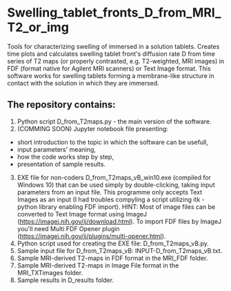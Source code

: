 # Swelling_tablet_fronts_D_from_MRI_T2_or_img
Tools for characterizing swelling of immersed in a solution tablets. Creates time plots and calculates swelling tablet front's diffusion rate D from time series of T2 maps (or properly contrasted, e.g. T2-weighted, MRI images) in FDF (format native for Agilent MRI scanners) or Text Image format. This software works for swelling tablets forming a membrane-like structure in contact with the solution in which they are immersed.

## The repository contains:
1. Python script D_from_T2maps.py - the main version of the software.
2. (COMMING SOON) Jupyter notebook file presenting:
- short introduction to the topic in which the software can be usefull,
- input parameters' meaning,
- how the code works step by step,
- presentation of sample results.
3. EXE file for non-coders D_from_T2maps_vB_win10.exe (compiled for Windows 10) that can be used simply by double-clicking, taking input parameters from an input file. This programme only accepts Text Images as an input (I had troubles compyling a script utilizing itk - python library enabling FDF import). HINT: Most of image files can be converted to Text Image format using ImageJ (https://imagej.nih.gov/ij/download.html). To import FDF files by ImageJ you'll need Multi FDF Opener plugin (https://imagej.nih.gov/ij/plugins/multi-opener.html).
4. Python script used for creating the EXE file: D_from_T2maps_vB.py.
5. Sample input file for D_from_T2maps_vB: INPUT-D_from_T2maps_vB.txt.
6. Sample MRI-derived T2-maps in FDF format in the MRI_FDF folder.
7. Sample MRI-derived T2-maps in Image File format in the MRI_TXTimages folder.
8. Sample results in D_results folder.
